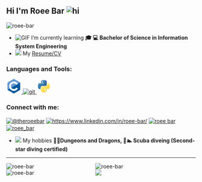 ## Hi I'm Roee Bar <img src="https://user-images.githubusercontent.com/1303154/88677602-1635ba80-d120-11ea-84d8-d263ba5fc3c0.gif" width="28px" height="28px" alt="hi">

<p align="left"> <img src="https://komarev.com/ghpvc/?username=roee-bar&label=Profile%20views&color=0e75b6&style=flat" alt="roee-bar" /> </p>

- <img alt="GIF" src="https://github.com/SP-XD/SP-XD/blob/main/images/Developer.gif" width="25" /> I’m currently learning **:mortar_board: :computer: Bachelor of Science in Information System Engineering**
- <img src="https://github.com/SP-XD/SP-XD/blob/main/images/letterbox.gif?raw=true" width="25" /> My [Resume/CV](https://github.com/Roee-Bar/resume/blob/main/Roee%20bar%20resume%20for%20github.pdf)

<h3 align="left">Languages and Tools:</h3>
<p align="left"> <a href="https://www.cprogramming.com/" target="_blank" rel="noreferrer"> <img src="https://raw.githubusercontent.com/devicons/devicon/master/icons/c/c-original.svg" alt="c" width="40" height="40"/> </a> <a href="https://git-scm.com/" target="_blank" rel="noreferrer"> <img src="https://www.vectorlogo.zone/logos/git-scm/git-scm-icon.svg" alt="git" width="40" height="40"/> </a> <a href="https://www.python.org" target="_blank" rel="noreferrer"> <img src="https://raw.githubusercontent.com/devicons/devicon/master/icons/python/python-original.svg" alt="python" width="40" height="40"/> </a> </p>

<h3 align="left">Connect with me:</h3>
<p align="left">
<a href="https://twitter.com/@theroeebar" target="blank"><img align="center" src="https://raw.githubusercontent.com/rahuldkjain/github-profile-readme-generator/master/src/images/icons/Social/twitter.svg" alt="@theroeebar" height="30" width="40" /></a>
<a href="https://linkedin.com/in/roee-bar/" target="blank"><img align="center" src="https://raw.githubusercontent.com/rahuldkjain/github-profile-readme-generator/master/src/images/icons/Social/linked-in-alt.svg" alt="https://www.linkedin.com/in/roee-bar/" height="30" width="40" /></a>
<a href="https://fb.com/roee45" target="blank"><img align="center" src="https://raw.githubusercontent.com/rahuldkjain/github-profile-readme-generator/master/src/images/icons/Social/facebook.svg" alt="roee bar" height="30" width="40" /></a>
<a href="https://instagram.com/roee_bar" target="blank"><img align="center" src="https://raw.githubusercontent.com/rahuldkjain/github-profile-readme-generator/master/src/images/icons/Social/instagram.svg" alt="roee_bar" height="30" width="40" /></a>
</p>

- <img src="https://github.com/SP-XD/SP-XD/blob/main/images/lightning.gif?raw=true" width="12" /> My hobbies :game_die::dragon_face:**Dungeons and Dragons, :ocean::swimmer: Scuba diveing (Second-star diving certified)**

___

<p><img align="left" width="47%" src="https://github-readme-stats.vercel.app/api/top-langs?username=roee-bar&show_icons=true&locale=en&layout=compact" alt="roee-bar" />

<p><img align="left" width="47%" src="https://github-readme-stats.vercel.app/api?username=roee-bar&show_icons=true&locale=en" alt="roee-bar" /></p>

<p><img align="left" width="47%" src="https://github-readme-streak-stats.herokuapp.com/?user=roee-bar&" alt="roee-bar" /></p>

<p><img align="left" width="25%" src="https://user-images.githubusercontent.com/75714824/185950959-82b5f3f0-d371-47d5-9a4c-5028a9a6ec1d.gif" />
